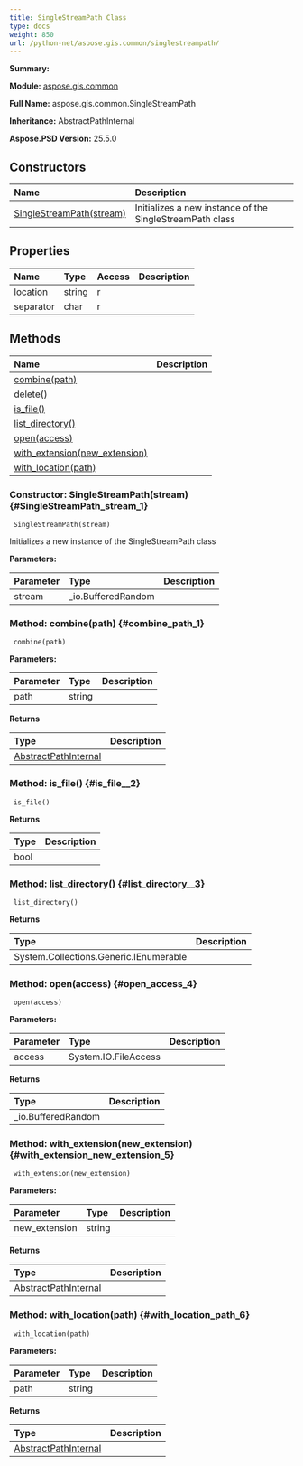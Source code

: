 ```yaml
---
title: SingleStreamPath Class
type: docs
weight: 850
url: /python-net/aspose.gis.common/singlestreampath/
---
```


**Summary:** 

**Module:** [aspose.gis.common](/psd/python-net/aspose.gis.common/)

**Full Name:** aspose.gis.common.SingleStreamPath

**Inheritance:** AbstractPathInternal

**Aspose.PSD Version:** 25.5.0

## **Constructors**
| **Name** | **Description** |
| :- | :- |
| [SingleStreamPath(stream)](#SingleStreamPath_stream_1) | Initializes a new instance of the SingleStreamPath class |
## **Properties**
| **Name** | **Type** | **Access** | **Description** |
| :- | :- | :- | :- |
| location | string | r |    |
| separator | char | r |    |
## **Methods**
| **Name** | **Description** |
| :- | :- |
| [combine(path)](#combine_path_1) |    |
| delete() |    |
| [is_file()](#is_file__2) |    |
| [list_directory()](#list_directory__3) |    |
| [open(access)](#open_access_4) |    |
| [with_extension(new_extension)](#with_extension_new_extension_5) |    |
| [with_location(path)](#with_location_path_6) |    |


### Constructor: SingleStreamPath(stream) {#SingleStreamPath_stream_1}


```
 SingleStreamPath(stream) 
```

Initializes a new instance of the SingleStreamPath class

**Parameters:**

| Parameter | Type | Description |
| :- | :- | :- |
| stream | _io.BufferedRandom |  |

### Method: combine(path) {#combine_path_1}


```
 combine(path) 
```

  

**Parameters:**

| Parameter | Type | Description |
| :- | :- | :- |
| path | string |  |

**Returns**

| Type | Description |
| :- | :- |
| [AbstractPathInternal](/psd/python-net/aspose.gis.common/abstractpathinternal) |  |


### Method: is_file() {#is_file__2}


```
 is_file() 
```

  

**Returns**

| Type | Description |
| :- | :- |
| bool |  |


### Method: list_directory() {#list_directory__3}


```
 list_directory() 
```

  

**Returns**

| Type | Description |
| :- | :- |
| System.Collections.Generic.IEnumerable<AbstractPathInternal> |  |


### Method: open(access) {#open_access_4}


```
 open(access) 
```

  

**Parameters:**

| Parameter | Type | Description |
| :- | :- | :- |
| access | System.IO.FileAccess |  |

**Returns**

| Type | Description |
| :- | :- |
| _io.BufferedRandom |  |


### Method: with_extension(new_extension) {#with_extension_new_extension_5}


```
 with_extension(new_extension) 
```

  

**Parameters:**

| Parameter | Type | Description |
| :- | :- | :- |
| new_extension | string |  |

**Returns**

| Type | Description |
| :- | :- |
| [AbstractPathInternal](/psd/python-net/aspose.gis.common/abstractpathinternal) |  |


### Method: with_location(path) {#with_location_path_6}


```
 with_location(path) 
```

  

**Parameters:**

| Parameter | Type | Description |
| :- | :- | :- |
| path | string |  |

**Returns**

| Type | Description |
| :- | :- |
| [AbstractPathInternal](/psd/python-net/aspose.gis.common/abstractpathinternal) |  |


